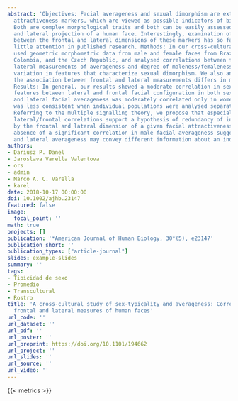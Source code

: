 ```yaml
---
abstract: 'Objectives: Facial averageness and sexual dimorphism are extensively studied
  attractiveness markers, which are viewed as possible indicators of biological quality.
  Both are complex morphological traits and both can be easily assessed from frontal
  and lateral projection of a human face. Interestingly, examination of mutual relations
  between the frontal and lateral dimensions of these markers has so far received
  little attention in published research. Methods: In our cross-cultural study, we
  used geometric morphometric data from male and female faces from Brazil, Cameroon,
  Colombia, and the Czech Republic, and analysed correlations between frontal and
  lateral measurements of averageness and degree of maleness/femaleness, i.e. individual
  variation in features that characterize sexual dimorphism. We also analysed whether
  the association between frontal and lateral measurements differs in men and women.
  Results: In general, our results showed a moderate correlation in sexually dimorphic
  features between lateral and frontal facial configuration in both sexes, while frontal
  and lateral facial averageness was moderately correlated only in women. This pattern
  was less consistent when individual populations were analysed separately. Conclusions:
  Referring to the multiple signalling theory, we propose that especially in women,
  lateral/frontal correlations support a hypothesis of redundancy of information provided
  by the frontal and lateral dimension of a given facial attractiveness marker. The
  absence of a significant correlation in male facial averageness suggests that frontal
  and lateral averageness may convey different information about an individual.'
authors:
- Dariusz P. Danel
- Jaroslava Varella Valentova
- ors
- admin
- Marco A. C. Varella
- karel
date: 2018-10-17 00:00:00
doi: 10.1002/ajhb.23147
featured: false
image:
  focal_point: ''
math: true
projects: []
publication: '*American Journal of Human Biology, 30*(5), e23147'
publication_short: ''
publication_types: ["article-journal"]
slides: example-slides
summary: ''
tags:
- Tipicidad de sexo
- Promedio
- Transcultural
- Rostro
title: 'A cross-cultural study of sex-typicality and averageness: Correlation between
  frontal and lateral measures of human faces'
url_code: ''
url_dataset: ''
url_pdf: ''
url_poster: ''
url_preprint: https://doi.org/10.1101/194662
url_project: ''
url_slides: ''
url_source: ''
url_video: ''
---
```

{{< metrics >}}
